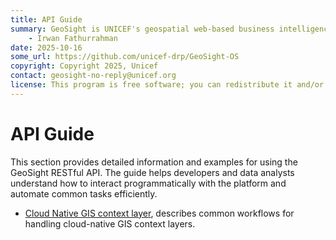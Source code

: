 ```yaml
---
title: API Guide
summary: GeoSight is UNICEF's geospatial web-based business intelligence platform.
    - Irwan Fathurrahman
date: 2025-10-16
some_url: https://github.com/unicef-drp/GeoSight-OS
copyright: Copyright 2025, Unicef
contact: geosight-no-reply@unicef.org
license: This program is free software; you can redistribute it and/or modify it under the terms of the GNU Affero General Public License as published by the Free Software Foundation; either version 3 of the License, or (at your option) any later version.
---
```


# API Guide
This section provides detailed information and examples for using the GeoSight RESTful API. The guide helps developers and data analysts understand how to interact programmatically with the platform and automate common tasks efficiently.

* [Cloud Native GIS context layer](../guide/context-layer/cloud-native-gis.md), describes common workflows for handling cloud-native GIS context layers.